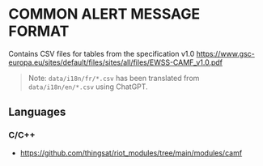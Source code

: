 # COMMON ALERT MESSAGE FORMAT

Contains CSV files for tables from the specification v1.0 https://www.gsc-europa.eu/sites/default/files/sites/all/files/EWSS-CAMF_v1.0.pdf

> Note: `data/i18n/fr/*.csv` has been translated from `data/i18n/en/*.csv` using ChatGPT.

## Languages

### C/C++

* https://github.com/thingsat/riot_modules/tree/main/modules/camf
